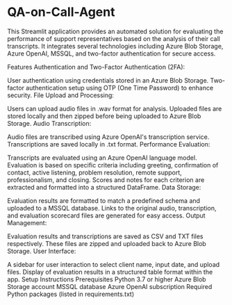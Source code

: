 # QA-on-Call-Agent
This Streamlit application provides an automated solution for evaluating the performance of support representatives based on the analysis of their call transcripts. It integrates several technologies including Azure Blob Storage, Azure OpenAI, MSSQL, and two-factor authentication for secure access.

Features
Authentication and Two-Factor Authentication (2FA):

User authentication using credentials stored in an Azure Blob Storage.
Two-factor authentication setup using OTP (One Time Password) to enhance security.
File Upload and Processing:

Users can upload audio files in .wav format for analysis.
Uploaded files are stored locally and then zipped before being uploaded to Azure Blob Storage.
Audio Transcription:

Audio files are transcribed using Azure OpenAI's transcription service.
Transcriptions are saved locally in .txt format.
Performance Evaluation:

Transcripts are evaluated using an Azure OpenAI language model.
Evaluation is based on specific criteria including greeting, confirmation of contact, active listening, problem resolution, remote support, professionalism, and closing.
Scores and notes for each criterion are extracted and formatted into a structured DataFrame.
Data Storage:

Evaluation results are formatted to match a predefined schema and uploaded to a MSSQL database.
Links to the original audio, transcription, and evaluation scorecard files are generated for easy access.
Output Management:

Evaluation results and transcriptions are saved as CSV and TXT files respectively.
These files are zipped and uploaded back to Azure Blob Storage.
User Interface:

A sidebar for user interaction to select client name, input date, and upload files.
Display of evaluation results in a structured table format within the app.
Setup Instructions
Prerequisites
Python 3.7 or higher
Azure Blob Storage account
MSSQL database
Azure OpenAI subscription
Required Python packages (listed in requirements.txt)

